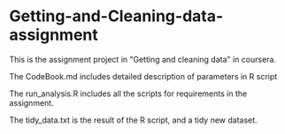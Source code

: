 # Getting-and-Cleaning-data-assignment
This is the assignment project in "Getting and cleaning data" in coursera.

The CodeBook.md includes detailed description of parameters in R script

The run_analysis.R includes all the scripts for requirements in the assignment.

The tidy_data.txt is the result of the R script, and a tidy new dataset.
